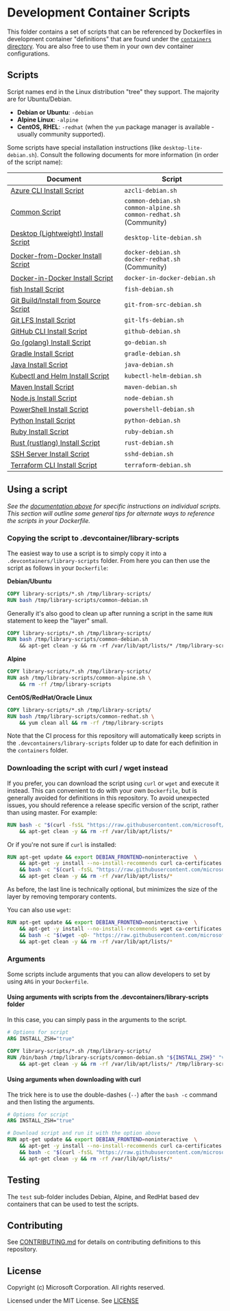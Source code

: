 # Development Container Scripts

This folder contains a set of scripts that can be referenced by Dockerfiles in development container "definitions" that are found under the [`containers` directory](../containers). You are also free to use them in your own dev container configurations.

## Scripts

Script names end in the Linux distribution "tree" they support. The majority are for Ubuntu/Debian.

- **Debian or Ubuntu**: `-debian`
- **Alpine Linux**: `-alpine`
- **CentOS, RHEL**: `-redhat` (when the `yum` package manager is available - usually community supported).

Some scripts have special installation instructions (like `desktop-lite-debian.sh`). Consult the following documents for more information (in order of the script name):

| Document | Script |
|----------|--------|
| [Azure CLI Install Script](docs/azcli.md) | `azcli-debian.sh` |
| [Common Script](docs/common.md) | `common-debian.sh`<br />`common-alpine.sh`<br />`common-redhat.sh` (Community) |
| [Desktop (Lightweight) Install Script](docs/desktop-lite.md) | `desktop-lite-debian.sh` |
| [Docker-from-Docker Install Script](docs/docker.md) | `docker-debian.sh`<br />`docker-redhat.sh` (Community) |
| [Docker-in-Docker Install Script](docs/docker-in-docker.md) | `docker-in-docker-debian.sh` |
| [fish Install Script](docs/fish.md) | `fish-debian.sh` |
| [Git Build/Install from Source Script](docs/git-from-src.md) | `git-from-src-debian.sh` |
| [Git LFS Install Script](docs/git-lfs.md) | `git-lfs-debian.sh` |
| [GitHub CLI Install Script](docs/github.md) | `github-debian.sh` |
| [Go (golang) Install Script](docs/go.md) | `go-debian.sh` |
| [Gradle Install Script](docs/gradle.md) | `gradle-debian.sh` |
| [Java Install Script](docs/java.md) | `java-debian.sh` |
| [Kubectl and Helm Install Script](docs/kubectl-helm.md) | `kubectl-helm-debian.sh` |
| [Maven Install Script](docs/maven.md) | `maven-debian.sh` |
| [Node.js Install Script](docs/node.md) | `node-debian.sh` |
| [PowerShell Install Script](docs/powershell.md) | `powershell-debian.sh` |
| [Python Install Script](docs/python.md) | `python-debian.sh` |
| [Ruby Install Script](docs/ruby.md) | `ruby-debian.sh` |
| [Rust (rustlang) Install Script](docs/rust.md) | `rust-debian.sh` |
| [SSH Server Install Script](docs/sshd.md) | `sshd-debian.sh` |
| [Terraform CLI Install Script](docs/terraform.md) | `terraform-debian.sh` |

## Using a script

*See the [documentation above](#scripts) for specific instructions on individual scripts. This section will outline some general tips for alternate ways to reference the scripts in your Dockerfile.*

### Copying the script to .devcontainer/library-scripts

The easiest way to use a script is to simply copy it into a `.devcontainers/library-scripts` folder. From here you can then use the script as follows in your `Dockerfile`:

**Debian/Ubuntu**

```Dockerfile
COPY library-scripts/*.sh /tmp/library-scripts/
RUN bash /tmp/library-scripts/common-debian.sh
```

Generally it's also good to clean up after running a script in the same `RUN` statement to keep the "layer" small.

```Dockerfile
COPY library-scripts/*.sh /tmp/library-scripts/
RUN bash /tmp/library-scripts/common-debian.sh
    && apt-get clean -y && rm -rf /var/lib/apt/lists/* /tmp/library-scripts
```

**Alpine**

```Dockerfile
COPY library-scripts/*.sh /tmp/library-scripts/
RUN ash /tmp/library-scripts/common-alpine.sh \
    && rm -rf /tmp/library-scripts
```

**CentOS/RedHat/Oracle Linux**

```Dockerfile
COPY library-scripts/*.sh /tmp/library-scripts/
RUN bash /tmp/library-scripts/common-redhat.sh \
    && yum clean all && rm -rf /tmp/library-scripts
```

Note that the CI process for this repository will automatically keep scripts in the `.devcontainers/library-scripts` folder up to date for each definition in the `containers` folder.

### Downloading the script with curl / wget instead

If you prefer, you can download the script using `curl` or `wget` and execute it instead. This can convenient to do with your own `Dockerfile`, but is generally avoided for definitions in this repository. To avoid unexpected issues, you should reference a release specific version of the script, rather than using master. For example:

```Dockerfile
RUN bash -c "$(curl -fsSL "https://raw.githubusercontent.com/microsoft/vscode-dev-containers/master/script-library/common-debian.sh")" \
    && apt-get clean -y && rm -rf /var/lib/apt/lists/*
```

Or if you're not sure if `curl` is installed:

```Dockerfile
RUN apt-get update && export DEBIAN_FRONTEND=noninteractive  \
    && apt-get -y install --no-install-recommends curl ca-certificates \
    && bash -c "$(curl -fsSL "https://raw.githubusercontent.com/microsoft/vscode-dev-containers/master/script-library/common-debian.sh")" \
    && apt-get clean -y && rm -rf /var/lib/apt/lists/*
```

As before, the last line is technically optional, but minimizes the size of the layer by removing temporary contents.  

You can also use `wget`:

```Dockerfile
RUN apt-get update && export DEBIAN_FRONTEND=noninteractive  \
    && apt-get -y install --no-install-recommends wget ca-certificates \
    && bash -c "$(wget -qO- "https://raw.githubusercontent.com/microsoft/vscode-dev-containers/master/script-library/common-debian.sh")" \
    && apt-get clean -y && rm -rf /var/lib/apt/lists/*
```

### Arguments

Some scripts include arguments that you can allow developers to set by using `ARG` in your `Dockerfile`.

#### Using arguments with scripts from the .devcontainers/library-scripts folder

In this case, you can simply pass in the arguments to the script.

```Dockerfile
# Options for script
ARG INSTALL_ZSH="true"

COPY library-scripts/*.sh /tmp/library-scripts/
RUN /bin/bash /tmp/library-scripts/common-debian.sh "${INSTALL_ZSH}" "vscode" "1000" "1000" "true" \
    && apt-get clean -y && rm -rf /var/lib/apt/lists/* /tmp/library-scripts
```

#### Using arguments when downloading with curl

The trick here is to use the double-dashes (`--`) after the `bash -c` command and then listing the arguments.

```Dockerfile
# Options for script
ARG INSTALL_ZSH="true"

# Download script and run it with the option above
RUN apt-get update && export DEBIAN_FRONTEND=noninteractive  \
    && apt-get -y install --no-install-recommends curl ca-certificates \
    && bash -c "$(curl -fsSL "https://raw.githubusercontent.com/microsoft/vscode-dev-containers/master/script-library/common-debian.sh")" -- "${INSTALL_ZSH}" "vscode" "1000" "1000" "true" \
    && apt-get clean -y && rm -rf /var/lib/apt/lists/*
```

## Testing

The `test` sub-folder includes Debian, Alpine, and RedHat based dev containers that can be used to test the scripts.

## Contributing

See [CONTRIBUTING.md](../CONTRIBUTING.md) for details on contributing definitions to this repository.

## License

Copyright (c) Microsoft Corporation. All rights reserved.

Licensed under the MIT License. See [LICENSE](https://github.com/Microsoft/vscode-dev-containers/blob/master/LICENSE)

